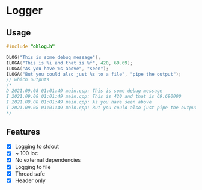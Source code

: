 # Logger
## Usage
```c++
#include "ohlog.h"

DLOG("This is some debug message");
ILOGA("This is %i and that is %f", 420, 69.69);
ILOGA("As you have %s above", "seen");
ILOGA("But you could also just %s to a file", "pipe the output");
// which outputs
/*
D 2021.09.08 01:01:49 main.cpp: This is some debug message
I 2021.09.08 01:01:49 main.cpp: This is 420 and that is 69.690000
I 2021.09.08 01:01:49 main.cpp: As you have seen above
I 2021.09.08 01:01:49 main.cpp: But you could also just pipe the output to a file
*/
```
## Features
- [X] Logging to stdout
- [X] ~ 100 loc
- [X] No external dependencies
- [X] Logging to file
- [X] Thread safe
- [X] Header only
